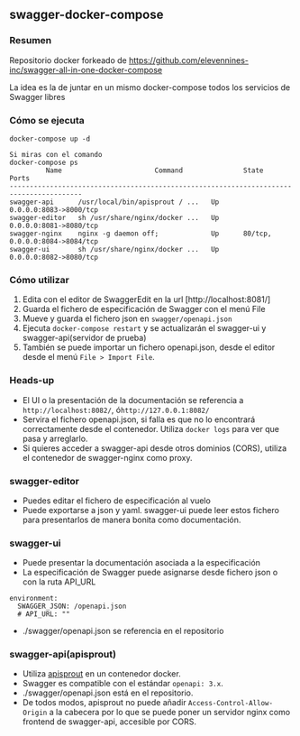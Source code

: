 ## swagger-docker-compose
### Resumen
Repositorio docker forkeado de https://github.com/elevennines-inc/swagger-all-in-one-docker-compose

La idea es la de juntar en un mismo docker-compose todos los servicios de Swagger libres 
### Cómo se ejecuta
```
docker-compose up -d

Si miras con el comando
docker-compose ps
         Name                       Command               State           Ports
----------------------------------------------------------------------------------------
swagger-api      /usr/local/bin/apisprout / ...   Up      0.0.0.0:8083->8000/tcp
swagger-editor   sh /usr/share/nginx/docker ...   Up      0.0.0.0:8081->8080/tcp
swagger-nginx    nginx -g daemon off;             Up      80/tcp, 0.0.0.0:8084->8084/tcp
swagger-ui       sh /usr/share/nginx/docker ...   Up      0.0.0.0:8082->8080/tcp
```

### Cómo utilizar
1. Edita con el editor de SwaggerEdit en la url [http://localhost:8081/]
2. Guarda el fichero de especificación de Swagger con el menú File
3. Mueve y guarda el fichero json en `swagger/openapi.json`
4. Ejecuta `docker-compose restart` y se actualizarán el swagger-ui y swagger-api(servidor de prueba)
5. También se puede importar un fichero openapi.json, desde el editor desde el menú `File > Import File`.

### Heads-up
- El UI o la presentación de la documentación se referencia a `http://localhost:8082/`, ó`http://127.0.0.1:8082/`
- Servira el fichero openapi.json, si falla es que no lo encontrará correctamente desde el contenedor. Utiliza `docker logs` para ver que pasa y arreglarlo.
- Si quieres acceder a swagger-api desde otros dominios (CORS), utiliza el contenedor de swagger-nginx como proxy.

### swagger-editor
- Puedes editar el fichero de especificación al vuelo
- Puede exportarse a json y yaml. swagger-ui puede leer estos fichero para presentarlos de manera bonita como documentación.

### swagger-ui
- Puede presentar la documentación asociada a la especificación
- La especificación de Swagger puede asignarse desde fichero json  o con la ruta API_URL
```
environment:
  SWAGGER_JSON: /openapi.json
  # API_URL: ""
```
- ./swagger/openapi.json se referencia en el repositorio

### swagger-api(apisprout)
- Utiliza [apisprout](https://github.com/danielgtaylor/apisprout) en un contenedor docker.
- Swagger es compatible con el estándar `openapi: 3.x`.
- ./swagger/openapi.json está en el repositorio.
- De todos modos, apisprout no puede añadir `Access-Control-Allow-Origin` a la cabecera por lo que se puede poner un servidor nginx como frontend de swagger-api, accesible por CORS.
